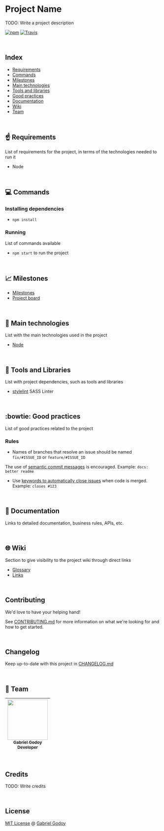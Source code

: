 # Project Name

TODO: Write a project description

[![npm](https://img.shields.io/npm/v/raw-repo.svg)](https://www.npmjs.com/package/raw-repo)
[![Travis](https://img.shields.io/travis/gabrielgodoy/raw-repo.svg)]()

<br />

## Index

* [Requirements](#point_up-requirements)
* [Commands](#computer-commands)
* [Milestones](#chart_with_upwards_trend-milestones)
* [Main technologies](#rocket-main-technologies)
* [Tools and libraries](#satellite-tools-and-libraries)
* [Good practices](#bowtie-good-practices)
* [Documentation](#green_book-documentation)
* [Wiki](#globe_with_meridians-wiki)
* [Team](#fist_oncoming-team)

<br />

## :point_up: Requirements

List of requirements for the project, in terms of the technologies needed to run it

- Node

<br />

## :computer: Commands

### Installing dependencies
- `npm install`

### Running
List of commands available

- `npm start` to run the project

<br />

## :chart_with_upwards_trend: Milestones

- [Milestones](https://milestones.com)
- [Project board](https://projects.com)

<br />

## :rocket: Main technologies

List with the main technologies used in the project

- [Node](https://github.com/nodejs/node)

<br />

## :satellite: Tools and Libraries

List with project dependencies, such as tools and libraries

- [stylelint](https://github.com/stylelint/stylelint) SASS Linter

<br />

## :bowtie: Good practices

List of good practices related to the project

### Rules
- Names of branches that resolve an issue should be named `fix/#ISSUE_ID` or `feature/#ISSUE_ID`

The use of [semantic commit messages](https://seesparkbox.com/foundry/semantic_commit_messages) is encouraged. Example: `docs: better readme`

- Use [keywords to automatically close issues](https://help.github.com/articles/closing-issues-using-keywords/) when code is merged. Example: `closes #123`

<br />

## :green_book: Documentation

Links to detailed documentation, business rules, APIs, etc.

<br />

## :globe_with_meridians: Wiki

Section to give visibility to the project wiki through direct links

- [Glossary](https://github.com/gabrielgodoy/raw-repo/wiki/Glossary)
- [Links](https://github.com/gabrielgodoy/raw-repo/wiki/Links)

<br />

## Contributing

We'd love to have your helping hand!

See [CONTRIBUTING.md](https://github.com/gabrielgodoy/raw-repo/blob/master/CONTRIBUTING.md) for more information on what we're looking for and how to get started.

<br />

## Changelog

Keep up-to-date with this project in [CHANGELOG.md](https://github.com/gabrielgodoy/raw-repo/blob/master/CHANGELOG.md)

<br />

## :fist_oncoming: Team

<!-- markdownlint-disable MD033 -->

| [<img src="https://github.com/gabrielgodoy.png" width="130px;"/><br /><sub>Gabriel Godoy</sub>](https://github.com/gabrielgodoy)<br /> <sub>Developer</sub> |
| :---: |

<br />

## Credits

TODO: Write credits

<br />

## License

[MIT License](https://gabrielgodoy.mit-license.org/license.html) @ [Gabriel Godoy](https://github.com/gabrielgodoy)
